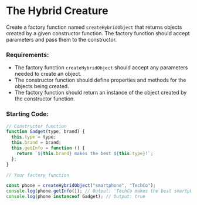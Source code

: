# The Hybrid Creature

Create a factory function named `createHybridObject` that returns objects created by a given constructor function. The factory function should accept parameters and pass them to the constructor.

### Requirements:

- The factory function `createHybridObject` should accept any parameters needed to create an object.
- The constructor function should define properties and methods for the objects being created.
- The factory function should return an instance of the object created by the constructor function.

### Starting Code:

```js
// Constructor function
function Gadget(type, brand) {
  this.type = type;
  this.brand = brand;
  this.getInfo = function () {
    return `${this.brand} makes the best ${this.type}!`;
  };
}

// Your factory function

const phone = createHybridObject("smartphone", "TechCo");
console.log(phone.getInfo()); // Output: 'TechCo makes the best smartphone!'
console.log(phone instanceof Gadget); // Output: true
```
